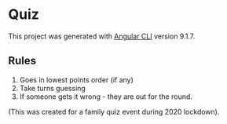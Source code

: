 # Quiz

This project was generated with [Angular CLI](https://github.com/angular/angular-cli) version 9.1.7.

## Rules

1. Goes in lowest points order (if any)
2. Take turns guessing
3. If someone gets it wrong - they are out for the round.

(This was created for a family quiz event during 2020 lockdown).
